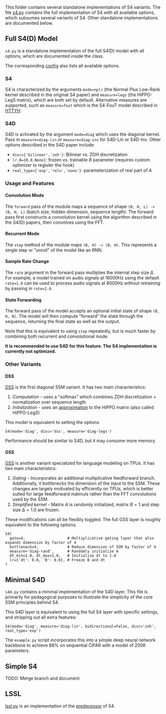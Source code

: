 This folder contains several standalone implementations of S4 variants.
The file [s4.py](./s4.py) contains the full implementation of S4 with all available options, which subsumes several variants of S4.
Other standalone implementations are documented below.

## Full S4(D) Model


`s4.py` is a standalone implementation of the full S4(D) model with all options, which are documented inside the class.

The corresponding [config](/configs/model/layer/s4.yaml) also lists all available options.

### S4

S4 is characterized by the arguments `mode=nplr` (the Normal Plus Low-Rank kernel described in the original S4 paper) and `measure=legs` (the HiPPO-LegS matrix), which are both set by default.
Alternative measures are supported, such as `measure=fout` which is the S4-FouT model described in [HTTYH](https://arxiv.org/abs/2206.12037).


### S4D

S4D is activated by the argument `mode=diag` which uses the diagonal kernel.
Pass in `measure=diag-lin` or `measure=diag-inv` for S4D-Lin or S4D-Inv.
Other options described in the S4D paper include
- `disc={'bilinear','zoh'}`: Bilinear vs. ZOH discretization
- `lr.B={0.0,None}`: frozen vs. trainable $B$ parameter (requires custom optimizer to register the hook)
- `real_type={'exp','relu','none'}`: parameterization of real part of $A$

### Usage and Features

#### Convolution Mode
The `forward` pass of the module maps a sequence of shape `(B, H, L) -> (B, H, L)` (batch size, hidden dimension, sequence length). The forward pass first constructs a convolution kernel using the algorithm described in the S4(D) papers, then convolves using the FFT.

#### Recurrent Mode
The `step` method of the module maps `(B, H) -> (B, H)`. This represents a single step or "unroll" of the model like an RNN.

#### Sample Rate Change
The `rate` argument in the forward pass multiplies the internal step size $\Delta$.
For example, a model trained on audio signals at 16000Hz using the default `rate=1.0` can be used to process audio signals at 8000Hz *without retraining* by passing in `rate=2.0`.

#### State Forwarding
The forward pass of the model accepts an optional initial state of shape `(B, H, N)`.
The model will then compute "forward" the state through the sequence, returning the final state as well as the output.

Note that this is equivalent to using `step` repeatedly, but is much faster by combining both recurrent and convolutional mode.

**It is recommended to use S4D for this feature. The S4 implementation is currently not optimized.**

### Other Variants

#### DSS

[DSS](https://arxiv.org/abs/2203.14343) is the first diagonal SSM variant. It has two main characteristics:
1. *Computation* - uses a "softmax" which combines ZOH discretization + normalization over sequence length
2. *Initialization* - uses an [approximation](https://arxiv.org/abs/2206.11893) to the HiPPO matrix (also called HiPPO-LegS)

This model is equivalent to setting the options
```
S4(mode='diag', disc='dss', measure='diag-legs')
```
Performance should be similar to S4D, but it may consume more memory.

#### GSS

[GSS](https://arxiv.org/abs/2206.13947) is another variant specialized for language modeling on TPUs.
It has two main characteristics:
1. *Gating* - Incorporates an additional multiplicative feedforward branch. Additionally, it bottlenecks the dimension of the input to the SSM. These changes are largely motivated by efficiently on TPUs, which is better suited for large feedforward matmuls rather than the FFT convolutions used by the SSM.
2. *Simplified kernel* - Matrix $A$ is randomly initialized, matrix $B=1$ and step size $\Delta=1.0$ are frozen.

These modifications can all be flexibly toggled. The full GSS layer is roughly equivalent to the following options.
```
S4(
  gate=4,                   # Multiplicative gating layer that also expands dimension by factor of 4
  bottleneck=4,             # Reduce dimension of SSM by factor of 4
  measure='diag-rand',      # Randomly initialize A
  dt_min=1.0, dt_max=1.0,   # Initialize dt to 1.0
  lr={'dt': 0.0, 'B': 0.0}, # Freeze B and dt
)
```


## Minimal S4D

`s4d.py` contains a minimal implementation of the S4D layer. This file is primarily for pedagogical purposes to illustrate the simplicity of the core SSM principles behind S4.
<!--
It is not advised to be used for tuning, as it may be less performant and lacks several features of the full model.
-->

This S4D layer is equivalent to using the full S4 layer with specific settings, and stripping out all extra features:

```
S4(mode='diag', measure='diag-lin', bidirectional=False, disc='zoh', real_type='exp')
```

The `example.py` script incorporates this into a simple deep neural network backbone to achieve 88% on sequential CIFAR with a model of 200K parameters.

## Simple S4

TODO: Merge branch and document


## LSSL
[lssl.py](./lssl.py) is an implementation of the [predecessor](https://arxiv.org/abs/2110.13985) of S4.
